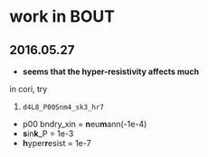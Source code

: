 # work in BOUT

## 2016.05.27

- **seems that the hyper-resistivity affects much**

in cori, try
1. `d4L8_P00Snm4_sk3_hr7` 
  * p00 bndry_xin = **n**eu**m**ann(-1e-4)
  * **s**in**k**_P = 1e-3
  * **h**yper**r**esist = 1e-7
